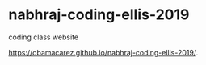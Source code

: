 # nabhraj-coding-ellis-2019
coding class website




https://obamacarez.github.io/nabhraj-coding-ellis-2019/.
